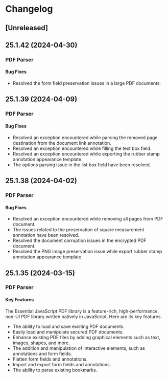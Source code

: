 # Changelog

## [Unreleased]

## 25.1.42 (2024-04-30)

### PDF Parser

#### Bug Fixes

- Resolved the form field preservation issues in a large PDF documents.

## 25.1.39 (2024-04-09)

### PDF Parser

#### Bug Fixes

- Resolved an exception encountered while parsing the removed page destination from the document link annotation.
- Resolved an exception encountered while filling the text box field.
- Resolved an exception encountered while exporting the rubber stamp annotation appearance template.
- The options parsing issue in the list box field have been resolved.

## 25.1.38 (2024-04-02)

### PDF Parser

#### Bug Fixes

- Resolved an exception encountered while removing all pages from PDF document.
- The issues related to the preservation of square measurement annotation have been resolved.
- Resolved the document corruption issues in the encrypted PDF document.
- Resolved the PNG image preservation issue while export rubber stamp annotation appearance template.

## 25.1.35 (2024-03-15)

### PDF Parser

#### Key Features

The Essential JavaScript PDF library is a feature-rich, high-performance, non-UI PDF library written natively in JavaScript. Here are its key features.

- The ability to load and save existing PDF documents.
- Easily load and manipulate secured PDF documents.
- Enhance existing PDF files by adding graphical elements such as text, images, shapes, and more.
- The addition and manipulation of interactive elements, such as annotations and form fields.
- Flatten form fields and annotations.
- Import and export form fields and annotations.
- The ability to parse existing bookmarks.